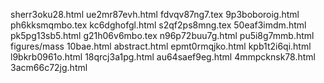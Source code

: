 sherr3oku28.html
ue2mr87evh.html
fdvqv87ng7.tex
9p3boboroig.html
ph6kksmqmbo.tex
kc6dghofgl.html
s2qf2ps8mng.tex
50eaf3imdm.html
pk5pg13sb5.html
g21h06v6mbo.tex
n96p72buu7g.html
pu5i8g7mmb.html
figures/mass
10bae.html
abstract.html
epmt0rmqjko.html
kpb1t2i6qi.html
l9bkrb0961o.html
18qrcj3a1pg.html
au64saef9eg.html
4mmpcknsk78.html
3acm66c72jg.html